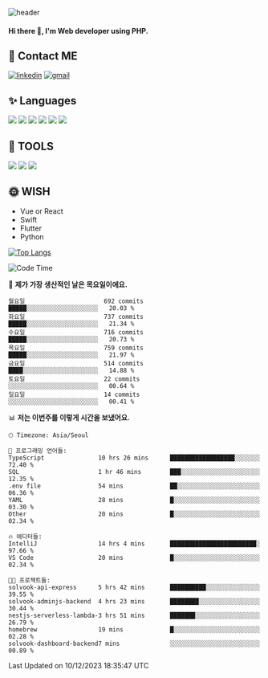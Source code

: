 ![header](https://capsule-render.vercel.app/api?type=waving&color=auto&height=300&section=header&text=Elin&fontSize=90&animation=twinkling)

#### Hi there 👋, I'm <b>Web developer</b> using PHP. ####

<!--
- 🔭 I’m currently working on Uniwill
- 🌱 I’m currently learning Vue or React or Python.
-->

<!---#### I am PHP developer --->

## 💌 Contact ME ###
[<img src='https://img.shields.io/badge/-EunjiKo-%230A66C2?style=flat-square&logo=LinkedIn&logoColor=white' alt='linkedin'>](https://www.linkedin.com/in/https://www.linkedin.com/in/eunji-ko-00a907164//)  [<img src='https://img.shields.io/badge/-einee214%40gmail.com-%23EA4335?style=flat-square&logo=Gmail&logoColor=white' alt='gmail'>](einee214@gmail.com)  


## ✨ Languages
<img src='https://img.shields.io/badge/-PHP-%23777BB4?style=for-the-badge&logo=PHP&logoColor=white'> <img src='https://img.shields.io/badge/-Laravel-%23FF2D20?style=for-the-badge&logo=Laravel&logoColor=white'> <img src='https://img.shields.io/badge/Jquery-%230769AD?style=for-the-badge&logo=Jquery&logoColor=white'> <img src='https://img.shields.io/badge/CSS3-%231572B6?style=for-the-badge&logo=CSS3&logoColor=white'> <img src='https://img.shields.io/badge/Bootstrap-%237952B3?style=for-the-badge&logo=Bootstrap&logoColor=white' > <img src='https://img.shields.io/badge/MySQL-%234479A1?style=for-the-badge&logo=MySQL&logoColor=white' >

## 🌷 TOOLS
<img src='https://img.shields.io/badge/PHPSTORM-%23000000?style=for-the-badge&logo=PhpStorm&logoColor=white' > <img src='https://img.shields.io/badge/GitLab-%23FCA121?style=for-the-badge&logo=GitLab&logoColor=white' > <img src='https://img.shields.io/badge/GitHub-%23181717?style=for-the-badge&logo=GitHub&logoColor=white'>


## 🌞 WISH
- Vue or React
- Swift
- Flutter
- Python


[![Top Langs](https://github-readme-stats.vercel.app/api/top-langs/?username=ein214&layout=compact)](https://github.com/anuraghazra/github-readme-stats)

<!--START_SECTION:waka-->
![Code Time](http://img.shields.io/badge/Code%20Time-3%2C097%20hrs%2049%20mins-blue)

📅 **제가 가장 생산적인 날은 목요일이에요.** 

```text
월요일                      692 commits         █████░░░░░░░░░░░░░░░░░░░░   20.03 % 
화요일                      737 commits         █████░░░░░░░░░░░░░░░░░░░░   21.34 % 
수요일                      716 commits         █████░░░░░░░░░░░░░░░░░░░░   20.73 % 
목요일                      759 commits         █████░░░░░░░░░░░░░░░░░░░░   21.97 % 
금요일                      514 commits         ████░░░░░░░░░░░░░░░░░░░░░   14.88 % 
토요일                      22 commits          ░░░░░░░░░░░░░░░░░░░░░░░░░   00.64 % 
일요일                      14 commits          ░░░░░░░░░░░░░░░░░░░░░░░░░   00.41 % 
```


📊 **저는 이번주를 이렇게 시간을 보냈어요.** 

```text
🕑︎ Timezone: Asia/Seoul

💬 프로그래밍 언어들: 
TypeScript               10 hrs 26 mins      ██████████████████░░░░░░░   72.40 % 
SQL                      1 hr 46 mins        ███░░░░░░░░░░░░░░░░░░░░░░   12.35 % 
.env file                54 mins             ██░░░░░░░░░░░░░░░░░░░░░░░   06.36 % 
YAML                     28 mins             █░░░░░░░░░░░░░░░░░░░░░░░░   03.30 % 
Other                    20 mins             █░░░░░░░░░░░░░░░░░░░░░░░░   02.34 % 

🔥 에디터들: 
IntelliJ                 14 hrs 4 mins       ████████████████████████░   97.66 % 
VS Code                  20 mins             █░░░░░░░░░░░░░░░░░░░░░░░░   02.34 % 

🐱‍💻 프로젝트들: 
solvook-api-express      5 hrs 42 mins       ██████████░░░░░░░░░░░░░░░   39.55 % 
solvook-adminjs-backend  4 hrs 23 mins       ████████░░░░░░░░░░░░░░░░░   30.44 % 
nestjs-serverless-lambda-3 hrs 51 mins       ███████░░░░░░░░░░░░░░░░░░   26.79 % 
homebrew                 19 mins             █░░░░░░░░░░░░░░░░░░░░░░░░   02.28 % 
solvook-dashboard-backend7 mins              ░░░░░░░░░░░░░░░░░░░░░░░░░   00.89 % 
```


 Last Updated on 10/12/2023 18:35:47 UTC
<!--END_SECTION:waka-->

<!---![GitHub stats](https://github-readme-stats.vercel.app/api?username=ein214&show_icons=true&theme=dracula)  --->



